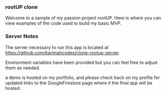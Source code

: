 ### rootUP clone

Welcome to a sample of my passion project rootUP. Here is where you can view examples of the code used to build my basic MVP. 

### Server Notes

The server necessary to run this app is located at https://github.com/karimahcodes/clone-rootup-server.

Environment variables have been provided but you can feel free to adjust them as needed.

a demo is hosted on my portfolio, and please check back on my profile for updated links to the GoogleFirestore page where it the final app will be hosted.

